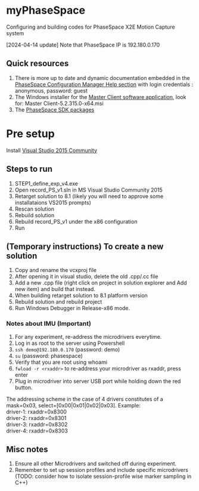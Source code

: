 # myPhaseSpace
Configuring and building codes for PhaseSpace X2E Motion Capture system

[2024-04-14 update] Note that PhaseSpace IP is 192.180.0.170

## Quick resources
1. There is more up to date and dynamic documentation embedded in the [PhaseSpace Configuration Manager Help section](http://customers.phasespace.com/anonymous/SDK/5.2/psdoc/index.html) with login credentials : anonymous, password: guest
2. The Windows installer for the [Master Client software application](http://customers.phasespace.com/anonymous/Software/5.3), look for: Master Client-5.2.315.0-x64.msi
3. The [PhaseSpace SDK packages](http://customers.phasespace.com/anonymous/SDK/5.2)


# Pre setup
Install [Visual Studio 2015 Community](http://download.microsoft.com/download/b/e/d/bedddfc4-55f4-4748-90a8-ffe38a40e89f/vs2015.3.com_enu.iso)

## Steps to run
1. STEP1_define_exp_v4.exe
2. Open record_PS_v1.sln in MS Visual Studio Community 2015
3. Retarget solution to 8.1 (likely you will need to approve some installataions VS2015 prompts)
4. Rescan solution
5. Rebuild solution
6. Rebuild record_PS_v1 under the x86 configuration
7. Run

## (Temporary instructions) To create a new solution
1. Copy and rename the vcxproj file
2. After opening it in visual studio, delete the old .cpp/.cc file
4. Add a new .cpp file (right click on project in solution explorer and Add new item) and build that instead.
5. When building retarget solution to 8.1 platform version
6. Rebuild solution and rebuild project
7. Run Windows Debugger in Release-x86 mode.

### Notes about IMU (Important)
1. For any experiment, re-address the microdrivers everytime.
2. Log in as root to the server using Powershell
3. ``ssh demo@192.180.0.170`` (password: demo)
4. ``su`` (password: phasespace)
5. Verify that you are root using whoami
6. ``fwload -r <rxaddr>`` to re-address your microdriver as rxaddr, press enter
7. Plug in microdriver into server USB port while holding down the red button.

The addressing scheme in the case of 4 drivers constitutes of a mask=0x03, select=[0x00|0x01|0x02|0x03]. Example:<br />
driver-1: rxaddr=0x8300<br />
driver-2: rxaddr=0x8301<br />
driver-3: rxaddr=0x8302<br />
driver-4: rxaddr=0x8303<br />

## Misc notes
1. Ensure all other Microdrivers and switched off during experiment.
2. Remember to set up session profiles and include specific microdrivers (TODO: consider how to isolate session-profile wise marker sampling in C++)
